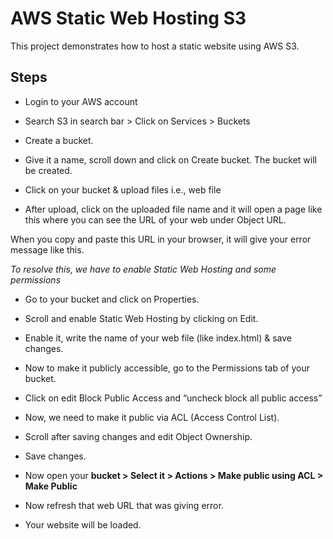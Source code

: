 # AWS Static Web Hosting S3
This project demonstrates how to host a static website using AWS S3.

## Steps

- Login to your AWS account
- Search S3 in search bar > Click on Services > Buckets
- Create a bucket.
- Give it a name, scroll down and click on Create bucket. The bucket will be created.
- Click on your bucket & upload files i.e., web file
 
- After upload, click on the uploaded file name and it will open a page like this where you can see the URL of your web under Object URL.
 
When you copy and paste this URL in your browser, it will give your error message like this.
 
*To resolve this, we have to enable Static Web Hosting and some permissions*

- Go to your bucket and click on Properties.
- Scroll and enable Static Web Hosting by clicking on Edit.
- Enable it, write the name of your web file (like index.html) & save changes.
- Now to make it publicly accessible, go to the Permissions tab of your bucket.
- Click on edit Block Public Access and “uncheck block all public access”
- Now, we need to make it public via ACL (Access Control List).
- Scroll after saving changes and edit Object Ownership.
- Save changes.

- Now open your **bucket > Select it > Actions > Make public using ACL > Make Public**
 
- Now refresh that web URL that was giving error.

- Your website will be loaded.
 


